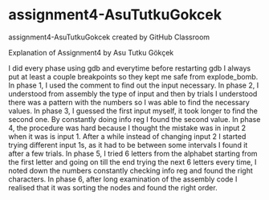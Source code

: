 # assignment4-AsuTutkuGokcek
assignment4-AsuTutkuGokcek created by GitHub Classroom

Explanation of Assignment4 by Asu Tutku Gökçek

I did every phase using gdb and everytime before restarting gdb I always put at least a couple breakpoints so they kept me safe from explode_bomb.
In phase 1, I used the comment to find out the input necessary.
In phase 2, I understood from assembly the type of input and then by trials I understood there was a pattern with the numbers so I was able to find the necessary values.
In phase 3, I guessed the first input myself, it took longer to find the second one. By constantly doing info reg I found the second value. 
In phase 4, the procedure was hard because I thought the mistake was in input 2 when it was is input 1. After a while instead of changing input 2 I started trying different input 1s, as it had to be between some intervals I found it after a few trials.
In phase 5, I tried 6 letters from the alphabet starting from the first letter and going on till the end trying the next 6 letters every time, I noted down the numbers constantly checking info reg and found the right characters.
In phase 6, after long examination of the assembly code I realised that it was sorting the nodes and found the right order.
